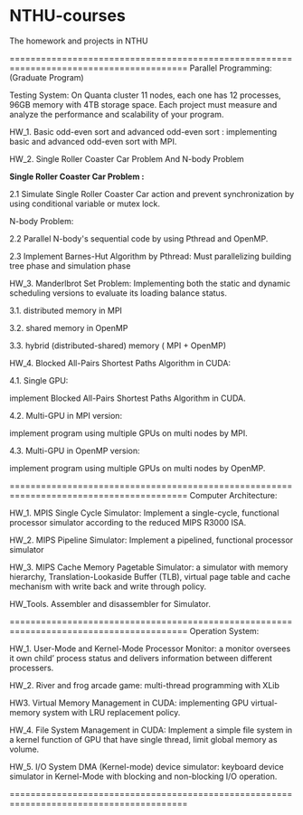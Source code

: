 # NTHU-courses
The homework and projects in NTHU

========================================================================================
Parallel Programming: (Graduate Program)

Testing System: On Quanta cluster 11 nodes, each one has 12 processes, 96GB memory with 4TB storage space.
Each project must measure and analyze the performance and scalability of your program.

HW_1. Basic odd-even sort and advanced odd-even sort : implementing basic and advanced odd-even sort with MPI.

HW_2. Single Roller Coaster Car Problem And N-body Problem</p>
      <b>Single Roller Coaster Car Problem  :</b> </p>
  2.1 Simulate Single Roller Coaster Car action and prevent synchronization by using conditional variable or mutex lock.</p>
  N-body Problem:</p>
  2.2 Parallel N-body's sequential code by using Pthread and OpenMP.</p>
  2.3 Implement Barnes-Hut Algorithm by Pthread: Must parallelizing building tree phase and simulation phase</p>

HW_3. Manderlbrot Set Problem: Implementing both the static and dynamic scheduling versions to evaluate its loading balance status.</p>
   3.1. distributed memory in MPI</p> 
   3.2. shared memory in OpenMP</p>
   3.3. hybrid (distributed-shared) memory ( MPI + OpenMP)</p>

HW_4. Blocked All-Pairs Shortest Paths Algorithm in CUDA:</p>
   4.1. Single GPU:</p> 
        implement Blocked All-Pairs Shortest Paths Algorithm in CUDA.</p>
   4.2. Multi-GPU in MPI version:</p> 
        implement program using multiple GPUs on multi nodes by MPI.</p>
   4.3. Multi-GPU in OpenMP version:</p> 
        implement program using multiple GPUs on multi nodes by OpenMP.</p>
  
========================================================================================
Computer Architecture:

HW_1. MPIS Single Cycle Simulator: Implement a single-cycle, functional processor simulator according to the reduced MIPS R3000 ISA. 

HW_2. MIPS Pipeline Simulator: Implement a pipelined, functional processor simulator 

HW_3. MIPS Cache Memory Pagetable Simulator: a simulator with memory hierarchy, Translation-Lookaside Buffer (TLB), virtual page table and cache mechanism with write back and write through policy. 

HW_Tools. Assembler and disassembler for Simulator.

========================================================================================
Operation System:

HW_1. User-Mode and Kernel-Mode Processor Monitor: a monitor oversees it own child’ process status and delivers information between different processers.

HW_2. River and frog arcade game: multi-thread programming with XLib

HW3. Virtual Memory Management in CUDA: implementing GPU virtual-memory system with LRU replacement policy.

HW_4. File System Management in CUDA: Implement a simple file system in a kernel function of GPU that have single thread, limit global memory as volume.

HW_5. I/O System DMA (Kernel-mode) device simulator: keyboard device simulator in Kernel-Mode with blocking and non-blocking I/O operation.

========================================================================================
